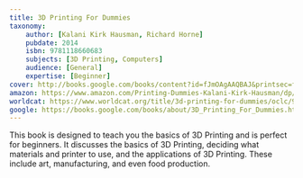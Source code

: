 ```yaml
---
title: 3D Printing For Dummies
taxonomy:
	author: [Kalani Kirk Hausman, Richard Horne]
	pubdate: 2014
	isbn: 9781118660683
	subjects: [3D Printing, Computers]
	audience: [General]
	expertise: [Beginner]
cover: http://books.google.com/books/content?id=fJmOAgAAQBAJ&printsec=frontcover&img=1&zoom=1&source=gbs_api
amazon: https://www.amazon.com/Printing-Dummies-Kalani-Kirk-Hausman/dp/1118660757/ref=sr_1_5?keywords=3D+printing+for+dummies&qid=1569256815&s=gateway&sr=8-5
worldcat: https://www.worldcat.org/title/3d-printing-for-dummies/oclc/900057826&referer=brief_results
google: https://books.google.com/books/about/3D_Printing_For_Dummies.html?hl=&id=fJmOAgAAQBAJ
---
```

This book is designed to teach you the basics of 3D Printing and is perfect for beginners.  It discusses the basics of 3D Printing, deciding what materials and printer to use, and the applications of 3D Printing.  These include art, manufacturing, and even food production.